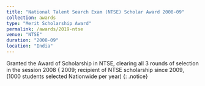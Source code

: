 ```yaml
---
title: "National Talent Search Exam (NTSE) Scholar Award 2008-09"
collection: awards
type: "Merit Scholarship Award"
permalink: /awards/2019-ntse
venue: "NTSE"
duration: "2008-09"
location: "India"
---
```


Granted the Award of Scholarship in NTSE, clearing all 3 rounds of selection in the session
2008 { 2009; recipient of NTSE scholarship since 2009, (1000 students selected Nationwide per year)
{: .notice}
